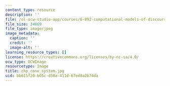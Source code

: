 ```yaml
---
content_type: resource
description: ''
file: /ol-ocw-studio-app/courses/6-892-computational-models-of-discourse-spring-2004/bb615f20b05cd50a411d67ed0a2b74da_chp_conv_system.jpg
file_size: 34869
file_type: image/jpeg
image_metadata:
  caption: ''
  credit: ''
  image-alt: ''
learning_resource_types: []
license: https://creativecommons.org/licenses/by-nc-sa/4.0/
ocw_type: OCWImage
resourcetype: Image
title: chp_conv_system.jpg
uid: bb615f20-b05c-d50a-411d-67ed0a2b74da
---
```

